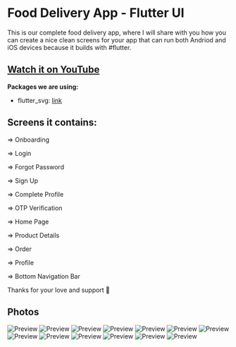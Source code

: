 # Food Delivery App - Flutter UI 

This is our complete food delivery app, where I will share with you how you can create a nice clean screens for your app that can run both Andriod and iOS devices because it builds with #flutter.

## [Watch it on YouTube](https://www.youtube.com/playlist?list=PLFl8xqtYMeczs0psOdLCCuFxA2bURchzC)

**Packages we are using:**

- flutter_svg: [link](https://pub.dev/packages/flutter_svg)


## Screens it contains:

=> Onboarding

=> Login

=> Forgot Password

=> Sign Up

=> Complete Profile

=> OTP Verification

=> Home Page

=> Product Details

=> Order

=> Profile

=> Bottom Navigation Bar


Thanks for your love and support 🙏 

## Photos
![Preview](https://i.ibb.co/4PtKN9z/1.png)
![Preview](https://i.ibb.co/rH83m29/2.png)
![Preview](https://i.ibb.co/fXSyTdC/3.png)
![Preview](https://i.ibb.co/vv3gKSL/4.png)
![Preview](https://i.ibb.co/L5FGZ0D/5.png)
![Preview](https://i.ibb.co/7Vgp2Xv/6.png)
![Preview](https://i.ibb.co/m9sCG5s/7.png)
![Preview](https://i.ibb.co/GdHc54L/8.png)
![Preview](https://i.ibb.co/vc3rypc/9.png)
![Preview](https://i.ibb.co/zS3fkMG/10.png)
![Preview](https://i.ibb.co/yRb3zGS/11.png)
![Preview](https://i.ibb.co/1QPLzH3/12.png)
![Preview](https://i.ibb.co/HCB3mGz/13.png)
